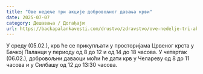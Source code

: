 ```yaml
---
title: "Ове недеље три акције добровољног давања крви"
date: 2025-07-07
category: Дешавања / Догађаји
url: https://backapalankavesti.com/drustvo/zdravstvo/ove-nedelje-tri-akcije-dobrovoljnog-davanja-krvi/
---
```


У среду (05.02.), крв ће се прикупљати у просторијама Црвеног крста у Бачкој Паланци у периоду од 8 до 12 и од 14 до 18 часова. У четвртак (06.02.), добровољни даваоци моћи ће дати крв у Челареву од 8 до 11 часова и у Силбашу од 12 до 13:30 часова.
